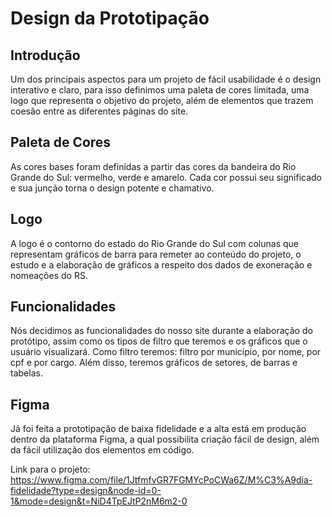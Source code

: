 # Design da Prototipação


## Introdução

Um dos principais aspectos para um projeto de fácil usabilidade é o design interativo e claro, para isso definimos uma paleta de cores limitada, uma logo que representa o objetivo do projeto, além de elementos que trazem coesão entre as diferentes páginas do site.


## Paleta de Cores

As cores bases foram definidas a partir das cores da bandeira do Rio Grande do Sul: vermelho, verde e amarelo. Cada cor possui seu significado e sua junção torna o design potente e chamativo.

## Logo

A logo é o contorno do estado do Rio Grande do Sul com colunas que representam gráficos de barra para remeter ao conteúdo do projeto, o estudo e a elaboração de gráficos a respeito dos dados de exoneração e nomeações do RS.

## Funcionalidades

Nós decidimos as funcionalidades do nosso site durante a elaboração do protótipo, assim como os tipos de filtro que teremos e os gráficos que o usuário visualizará. Como filtro teremos: filtro por município, por nome, por cpf e por cargo. Além disso, teremos gráficos de setores, de barras e tabelas.

## Figma

Já foi feita a prototipação de baixa fidelidade e a alta está em produção dentro da plataforma Figma, a qual possibilita criação fácil de design, além da fácil utilização dos elementos em código.

Link para o projeto: https://www.figma.com/file/1JtfmfvGR7FGMYcPoCWa6Z/M%C3%A9dia-fidelidade?type=design&node-id=0-1&mode=design&t=NiD4TpEJtP2nM6m2-0